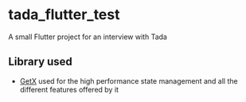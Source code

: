 # tada_flutter_test
A small Flutter project for an interview with Tada

## Library used

- [GetX](https://pub.dev/packages/get) used for the high performance state management and all the different features offered by it